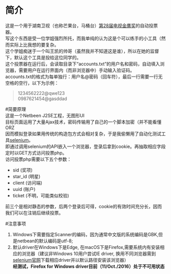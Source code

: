 # 简介  
这是一个用于湖南卫视（也称芒果台，马桶台）[第28届电视金鹰奖](http://www.mgtv.com/v/2016/jyj2016/)的自动投票器。  
写这个东西是受一位学姐强烈所托，而我单纯的认为这是个可以练手的小工具（然而实际上比我想的要复杂。  
这个学姐痴迷于一个叫王凯的帅哥（虽然我并不知道这是谁），所以在她的监督下，默认这个工具是投给这位同学的。  
这个投票器在运行后，会读取目录下“accounts.txt”的用户名和密码，自动填入浏览器，需要用户在运行界面内（而非浏览器中）手动输入验证码。  
accounts.txt的格式为每单独行：用户名@密码（回车符），最后一行需要一行无空格的空行，以下为示例：  
> 1234562222@qwe123  
> 0987621454@gasddad  
>    

#简要原理  
这是一个Netbeen J2SE工程，无图形UI    
目标页面运用了大量Ajax技术，密码传输用了自己的一个脚本加密（并不能看懂ORZ    
因而模拟登录如果用传统的构造包方式会相对复杂，于是我偷懒用了自动化测试工具[selenium](http://www.seleniumhq.org/)。    
即通过调用selenium的API嵌入一个浏览器，登录后拿到cookie。再抽取相应字段定时以GET方式访问投票php。  
访问投票php需要以下五个参数：  
+ sid (奖项) 
+ star_id (明星)  
+ client (访问端)
+ uuid (账户)  
+ ticket (不明，可能类似校验)  

前三个是相对静态的参数，后两个登录后可得，cookie的有效时间充分长，因而我们可以在注销后继续投票。  

#注意事项
1. Windows下需要指定Scanner的编码，因为通常中文版的系统编码是GBK,但是netbean的默认编码是utf-8;
2. 默认driver在Windows下是Edge, 在macOS下是Firefox,需要系统内有安装相应的浏览器（建议非Windows 10用户尝试IE driver, 换用不同浏览器需到[selenium官网](http://www.seleniumhq.org/)下载相应driver并以默认路径安装该浏览器）  
    **经测试，Firefox for Windows driver目前（11/Oct./2016）处于不可用状态**
